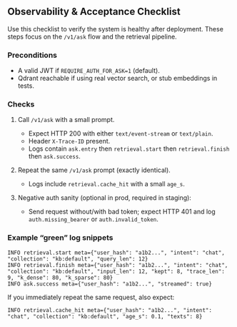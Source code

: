 ## Observability & Acceptance Checklist

Use this checklist to verify the system is healthy after deployment. These steps focus on the `/v1/ask` flow and the retrieval pipeline.

### Preconditions
- A valid JWT if `REQUIRE_AUTH_FOR_ASK=1` (default).
- Qdrant reachable if using real vector search, or stub embeddings in tests.

### Checks
1) Call `/v1/ask` with a small prompt.
   - Expect HTTP 200 with either `text/event-stream` or `text/plain`.
   - Header `X-Trace-ID` present.
   - Logs contain `ask.entry` then `retrieval.start` then `retrieval.finish` then `ask.success`.

2) Repeat the same `/v1/ask` prompt (exactly identical).
   - Logs include `retrieval.cache_hit` with a small `age_s`.

3) Negative auth sanity (optional in prod, required in staging):
   - Send request without/with bad token; expect HTTP 401 and log `auth.missing_bearer` or `auth.invalid_token`.

### Example “green” log snippets

```
INFO retrieval.start meta={"user_hash": "a1b2...", "intent": "chat", "collection": "kb:default", "query_len": 12}
INFO retrieval.finish meta={"user_hash": "a1b2...", "intent": "chat", "collection": "kb:default", "input_len": 12, "kept": 8, "trace_len": 9, "k_dense": 80, "k_sparse": 80}
INFO ask.success meta={"user_hash": "a1b2...", "streamed": true}
```

If you immediately repeat the same request, also expect:

```
INFO retrieval.cache_hit meta={"user_hash": "a1b2...", "intent": "chat", "collection": "kb:default", "age_s": 0.1, "texts": 8}
```
